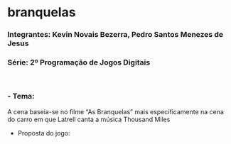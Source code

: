 # branquelas

<h3>Integrantes: Kevin Novais Bezerra, Pedro Santos Menezes de Jesus<h3>

<h3>Série: 2º Programação de Jogos Digitais</h3>
<br>
<h3>- Tema:</h3>
A cena baseia-se no filme “As Branquelas” mais especificamente na cena do carro em que Latrell canta a música Thousand Miles 

- Proposta do jogo:<br>